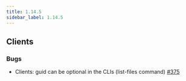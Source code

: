 ```yaml
---
title: 1.14.5
sidebar_label: 1.14.5
---
```


## Clients

### Bugs

- Clients: guid can be optional in the CLIs (list-files command) [#375](https://github.com/rucio/rucio/issues/375)



